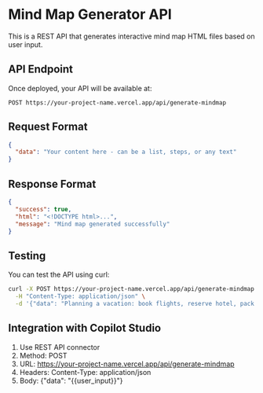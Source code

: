 # Mind Map Generator API

This is a REST API that generates interactive mind map HTML files based on user input.

## API Endpoint

Once deployed, your API will be available at:
```
POST https://your-project-name.vercel.app/api/generate-mindmap
```

## Request Format

```json
{
  "data": "Your content here - can be a list, steps, or any text"
}
```

## Response Format

```json
{
  "success": true,
  "html": "<!DOCTYPE html>...",
  "message": "Mind map generated successfully"
}
```

## Testing

You can test the API using curl:

```bash
curl -X POST https://your-project-name.vercel.app/api/generate-mindmap \
  -H "Content-Type: application/json" \
  -d '{"data": "Planning a vacation: book flights, reserve hotel, pack luggage, research attractions"}'
```

## Integration with Copilot Studio

1. Use REST API connector
2. Method: POST
3. URL: https://your-project-name.vercel.app/api/generate-mindmap
4. Headers: Content-Type: application/json
5. Body: {"data": "{{user_input}}"}
